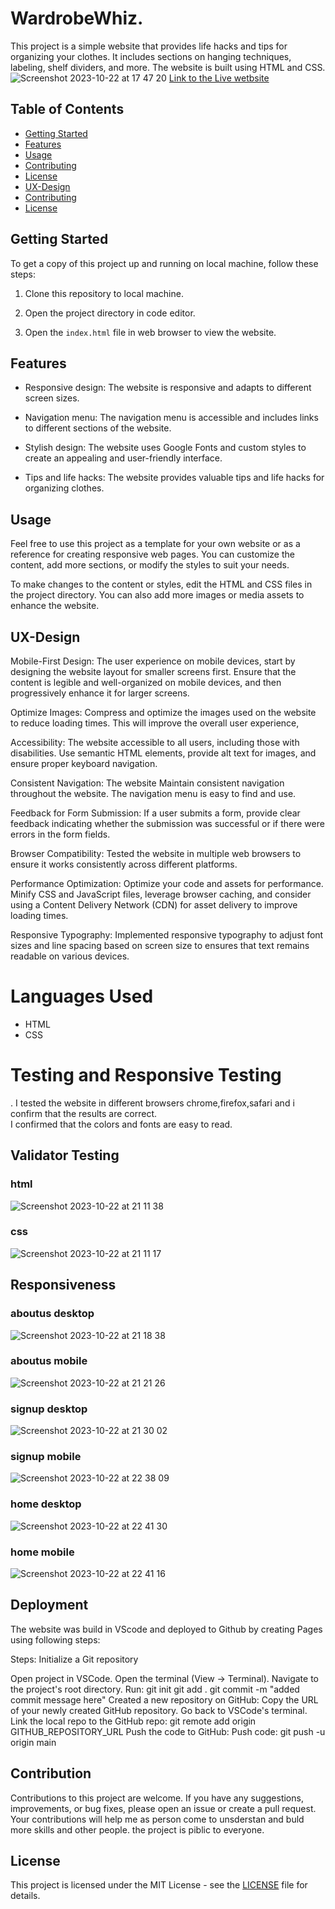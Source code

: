 # WardrobeWhiz. 

This project is a simple website that provides life hacks and tips for organizing your clothes. It includes sections on hanging techniques, labeling, shelf dividers, and more. The website is built using HTML and CSS.
![Screenshot 2023-10-22 at 17 47 20](https://github.com/JoannaAdermark1/life-hack/assets/137285482/7ff500b6-0370-466b-abd7-f6d7fbae6179)
[Link to the Live wetbsite](https://joannaadermark1.github.io/life-hack/) 

## Table of Contents

- [Getting Started](#getting-started)
- [Features](#features)
- [Usage](#usage)
- [Contributing](#contributing)
- [License](#license)
- [UX-Design](#ux-design)
- [Contributing](#contributing)
- [License](#license)
  

## Getting Started

To get a copy of this project up and running on local machine, follow these steps:

1. Clone this repository to local machine.

2. Open the project directory in code editor.

3. Open the `index.html` file in web browser to view the website.

## Features

- Responsive design: The website is responsive and adapts to different screen sizes.

- Navigation menu: The navigation menu is accessible and includes links to different sections of the website.

- Stylish design: The website uses Google Fonts and custom styles to create an appealing and user-friendly interface.

- Tips and life hacks: The website provides valuable tips and life hacks for organizing clothes.

## Usage

Feel free to use this project as a template for your own website or as a reference for creating responsive web pages. You can customize the content, add more sections, or modify the styles to suit your needs.

To make changes to the content or styles, edit the HTML and CSS files in the project directory. You can also add more images or media assets to enhance the website.

 ## UX-Design 
 
 Mobile-First Design: The user experience on mobile devices, start by designing the website layout for smaller screens first. Ensure that the content is legible and well-organized on mobile devices, and then progressively enhance it for larger screens.

Optimize Images: Compress and optimize the images used on the website to reduce loading times. This will improve the overall user experience, 

Accessibility: The website accessible to all users, including those with disabilities. Use semantic HTML elements, provide alt text for images, and ensure proper keyboard navigation.

Consistent Navigation: The website Maintain consistent navigation throughout the website. The navigation menu is easy to find and use. 

Feedback for Form Submission: If a user submits a form, provide clear feedback indicating whether the submission was successful or if there were errors in the form fields. 

Browser Compatibility: Tested the website in multiple web browsers to ensure it works consistently across different platforms. 

Performance Optimization: Optimize your code and assets for performance. Minify CSS and JavaScript files, leverage browser caching, and consider using a Content Delivery Network (CDN) for asset delivery to improve loading times.

Responsive Typography: Implemented responsive typography to adjust font sizes and line spacing based on screen size to ensures that text remains readable on various devices.

# Languages Used
- HTML
- CSS

# Testing and Responsive Testing
. I tested the website in different browsers chrome,firefox,safari and i confirm that the results are correct.  
I confirmed that the colors and fonts are easy to read.

## Validator Testing
### html 
![Screenshot 2023-10-22 at 21 11 38](https://github.com/JoannaAdermark1/life-hack/assets/137285482/c8e8a73e-291d-4394-aa0b-baa540516700)

### css
![Screenshot 2023-10-22 at 21 11 17](https://github.com/JoannaAdermark1/life-hack/assets/137285482/13059a66-978b-4c78-8c3e-3d2a99bc7fe0)

## Responsiveness

### aboutus desktop
![Screenshot 2023-10-22 at 21 18 38](https://github.com/JoannaAdermark1/life-hack/assets/137285482/56e67ff5-f246-4808-990d-b84a6dc6fa99)

### aboutus mobile
![Screenshot 2023-10-22 at 21 21 26](https://github.com/JoannaAdermark1/life-hack/assets/137285482/d6474ebf-f2ca-4da6-89e0-6275b29410ed)

### signup desktop
![Screenshot 2023-10-22 at 21 30 02](https://github.com/JoannaAdermark1/life-hack/assets/137285482/478038b8-b1c1-40ed-960a-f31024c05bbc)

### signup mobile
![Screenshot 2023-10-22 at 22 38 09](https://github.com/JoannaAdermark1/life-hack/assets/137285482/2d886cd7-2ae0-417c-921f-bc52e8045442)

### home desktop
![Screenshot 2023-10-22 at 22 41 30](https://github.com/JoannaAdermark1/life-hack/assets/137285482/9fa3b0ad-1834-4249-b1af-fc279998283d)

### home mobile
![Screenshot 2023-10-22 at 22 41 16](https://github.com/JoannaAdermark1/life-hack/assets/137285482/82801d51-3b16-4ff7-82f2-9eedf0ddf4ba)

## Deployment
 The website was build in VScode and deployed to Github 
by creating Pages using following steps:

Steps:
Initialize a Git repository 

Open project in VSCode.
Open the terminal (View -> Terminal).
Navigate to the project's root directory.
Run: git init
git add .
git commit -m "added commit message here"
Created a new repository on GitHub:
Copy the URL of your newly created GitHub repository.
Go back to VSCode's terminal.
Link the local repo to the GitHub repo: git remote add origin GITHUB_REPOSITORY_URL
Push the code to GitHub:
Push code: git push -u origin main

## Contribution 

Contributions to this project are welcome. If you have any suggestions, improvements, or bug fixes, please open an issue or create a pull request. Your contributions will help me as person come to unsderstan and buld more skills and other people. the project is piblic to everyone.

## License

This project is licensed under the MIT License - see the [LICENSE](LICENSE) file for details.
